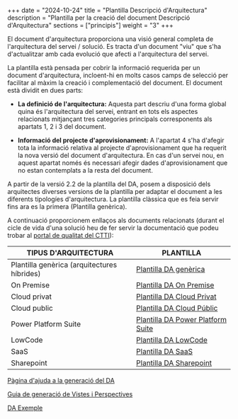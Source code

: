 +++
date        = "2024-10-24"
title       = "Plantilla Descripció d'Arquitectura"
description = "Plantilla per la creació del document Descripció d'Arquitectura"
sections    = ["principis"]
weight      = "3"
+++

El document d'arquitectura proporciona una visió general completa de l'arquitectura del servei / solució. Es tracta d'un document "viu" que s'ha d'actualitzar amb cada evolució que afecti a l'arquitectura del servei.

La plantilla està pensada per cobrir la informació requerida per un document d'arquitectura, incloent-hi en molts casos camps de selecció per facilitar al màxim la creació i complementació del document. 
El document està dividit en dues parts:

- **La definició de l'arquitectura:** Aquesta part descriu d'una forma global quina és l'arquitectura del servei, entrant en tots els aspectes relacionats mitjançant tres categories principals corresponents als apartats 1, 2 i 3 del document.

- **Informació del projecte d'aprovisionament:** A l'apartat 4 s'ha d'afegir tota la informació relativa al projecte d'aprovisionament que ha requerit la nova versió del document d'arquitectura. En cas d'un servei nou, en aquest apartat només és necessari afegir dades d'aprovisionament que no estan contemplats a la resta del document.

A partir de la versió 2.2 de la plantilla del DA, posem a disposició dels arquitectes diverses versions de la plantilla per adaptar el document a les diferents tipologíes d'arquitectura. La plantilla clàssica que es feia servir fins ara es la primera (Plantilla genèrica).

A continuació proporcionem enllaços als documents relacionats (durant el cicle de vida d'una solució heu de fer servir la documentació que podeu trobar al [portal de qualitat del CTTI](https://qualitat.solucions.gencat.cat/)):

| TIPUS D'ARQUITECTURA | PLANTILLA |
| --- | --- |
| Plantilla genèrica (arquitectures híbrides) | [Plantilla DA genèrica](https://qualitat.solucions.gencat.cat/templates/Plantilla_DA_H%C3%ADbrid_DT_DAQ_V2.3.docx) |
| On Premise | [Plantilla DA On Premise](https://qualitat.solucions.gencat.cat/templates/Plantilla_DA_OnPremise_DT_DAQ_V2.3.docx) |
| Cloud privat | [Plantilla DA Cloud Privat](https://qualitat.solucions.gencat.cat/templates/Plantilla_DA_CloudPrivat_DT_DAQ_V2.3.docx) |
| Cloud public | [Plantilla DA Cloud Públic](https://qualitat.solucions.gencat.cat/templates/Plantilla_DA_CloudPublic_DT_DAQ_V2.3.docx) |
| Power Platform Suite | [Plantilla DA Power Platform Suite](https://qualitat.solucions.gencat.cat/templates/Plantilla_DA_PowerPlatform_DT_DAQ_V2.3.docx) |
| LowCode | [Plantilla DA LowCode](https://qualitat.solucions.gencat.cat/templates/Assumpte_DT_DAQ_LowCode_V2.2.docx) |
| SaaS | [Plantilla DA SaaS](https://qualitat.solucions.gencat.cat/templates/Plantilla_DA_SaaS_DT_DAQ_V2.3.docx) |
| Sharepoint | [Plantilla DA Sharepoint](https://qualitat.solucions.gencat.cat/templates/Plantilla_DA_Sharepoint_DT_DAQ_V2.3.docx) |

[Pàgina d'ajuda a la generació del DA](https://canigo.ctti.gencat.cat/arquitectura/ajuda_da/)

[Guia de generació de Vistes i Perspectives](/related/da/Guia_vistes_DA.pdf)

[DA Exemple](/related/da/Exemple_DA_1.0.docx)
